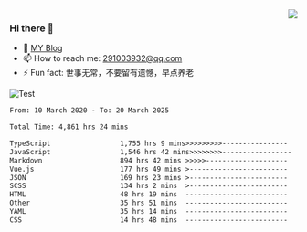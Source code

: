 <img align='right' src='https://github-readme-stats.vercel.app/api?username=niaogege&show_icons=true&theme=radical'/>

### Hi there 👋

- 🌱 [MY Blog](https://bythewayer.com/)
- 📫 How to reach me: 291003932@qq.com
- ⚡ Fun fact:  世事无常，不要留有遗憾，早点养老

![Test](https://github-readme-stats.vercel.app/api/top-langs/?username=niaogege&layout=compact)

<!--START_SECTION:waka-->

```txt
From: 10 March 2020 - To: 20 March 2025

Total Time: 4,861 hrs 24 mins

TypeScript                 1,755 hrs 9 mins>>>>>>>>>----------------   36.10 %
JavaScript                 1,546 hrs 42 mins>>>>>>>>-----------------   31.82 %
Markdown                   894 hrs 42 mins >>>>>--------------------   18.40 %
Vue.js                     177 hrs 49 mins >------------------------   03.66 %
JSON                       169 hrs 23 mins >------------------------   03.48 %
SCSS                       134 hrs 2 mins  >------------------------   02.76 %
HTML                       48 hrs 19 mins  -------------------------   00.99 %
Other                      35 hrs 51 mins  -------------------------   00.74 %
YAML                       35 hrs 14 mins  -------------------------   00.72 %
CSS                        14 hrs 48 mins  -------------------------   00.30 %
```

<!--END_SECTION:waka-->
